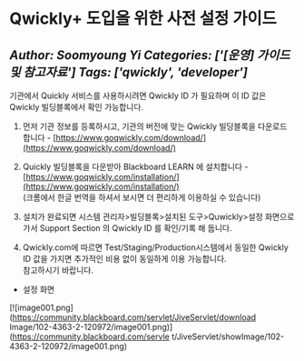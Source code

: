 # Qwickly+ 도입을 위한 사전 설정 가이드
*Author: Soomyoung Yi*
*Categories: ['[운영] 가이드 및 참고자료']*
*Tags: ['qwickly', 'developer']*
---
기관에서 Quickly 서비스를 사용하시려면 Qwickly ID 가 필요하며 이 ID 값은 Qwickly 빌딩블록에서 확인 가능합니다.

  1. 먼저 기관 정보를 등록하시고, 기관의 버전에 맞는 Qwickly 빌딩블록을 다운로드 합니다 - [https://www.goqwickly.com/download/](https://www.goqwickly.com/download/)
  2. Quickly 빌딩블록을 다운받아 Blackboard LEARN 에 설치합니다 - [https://www.goqwickly.com/installation/](https://www.goqwickly.com/installation/)   
(크롬에서 한글 번역을 하셔서 보시면 더 편리하게 이용하실 수 있습니다)

  3. 설치가 완료되면 시스템 관리자>빌딩블록>설치된 도구>Quwickly>설정 화면으로 가서 Support Section 의 Qwickly ID 를 확인/기록 해 둡니다.
  4. Qwickly.com에 따르면 Test/Staging/Production시스템에서 동일한 Qwickly ID 값을 가지면 추가적인 비용 없이 동일하게 이용 가능합니다.  
참고하시기 바랍니다.

* 설정 화면

[![image001.png](https://community.blackboard.com/servlet/JiveServlet/download
Image/102-4363-2-120972/image001.png)](https://community.blackboard.com/servle
t/JiveServlet/showImage/102-4363-2-120972/image001.png)

